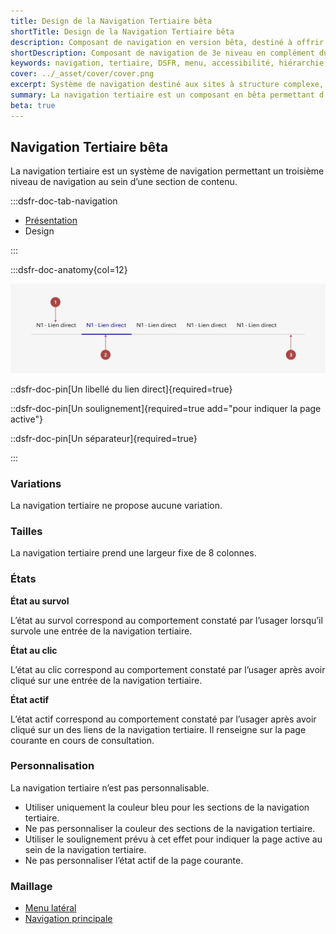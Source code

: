 ```yaml
---
title: Design de la Navigation Tertiaire bêta
shortTitle: Design de la Navigation Tertiaire bêta
description: Composant de navigation en version bêta, destiné à offrir un troisième niveau de navigation complémentaire à la navigation secondaire.
shortDescription: Composant de navigation de 3e niveau en complément du menu latéral
keywords: navigation, tertiaire, DSFR, menu, accessibilité, hiérarchie, bêta
cover: ../_asset/cover/cover.png
excerpt: Système de navigation destiné aux sites à structure complexe, la navigation tertiaire permet d’accéder à des pages liées à une sous-rubrique en complément d’un menu latéral.
summary: La navigation tertiaire est un composant en bêta permettant d’ajouter un troisième niveau de navigation pour les sites structurés avec des rubriques profondes. Elle ne peut être utilisée qu’en complément d’une navigation secondaire (comme un menu latéral), et vient structurer l’accès à des pages qui ne sont pas couvertes par les navigations principales. L’état actif, le positionnement sous le titre de rubrique et l’uniformité des styles sont essentiels à sa bonne intégration.
beta: true
---
```


## Navigation Tertiaire bêta

La navigation tertiaire est un système de navigation permettant un troisième niveau de navigation au sein d’une section de contenu.

:::dsfr-doc-tab-navigation

- [Présentation](../index.md)
- Design

:::

:::dsfr-doc-anatomy{col=12}

![Anatomie de l'onglet](../_asset/anatomy/anatomy-1.png)

::dsfr-doc-pin[Un libellé du lien direct]{required=true}

::dsfr-doc-pin[Un soulignement]{required=true add="pour indiquer la page active"}

::dsfr-doc-pin[Un séparateur]{required=true}

:::

### Variations

La navigation tertiaire ne propose aucune variation.

### Tailles

La navigation tertiaire prend une largeur fixe de 8 colonnes.

### États

**État au survol**

L’état au survol correspond au comportement constaté par l’usager lorsqu’il survole une entrée de la navigation tertiaire.

**État au clic**

L’état au clic correspond au comportement constaté par l’usager après avoir cliqué sur une entrée de la navigation tertiaire.

**État actif**

L’état actif correspond au comportement constaté par l’usager après avoir cliqué sur un des liens de la navigation tertiaire. Il renseigne sur la page courante en cours de consultation.

### Personnalisation

La navigation tertiaire n’est pas personnalisable.

- Utiliser uniquement la couleur bleu pour les sections de la navigation tertiaire.
- Ne pas personnaliser la couleur des sections de la navigation tertiaire.
- Utiliser le soulignement prévu à cet effet pour indiquer la page active au sein de la navigation tertiaire.
- Ne pas personnaliser l’état actif de la page courante.

### Maillage

- [Menu latéral](../../../../sidemenu/_part/doc/index.md)
- [Navigation principale](../../../../navigation/_part/doc/index.md)
